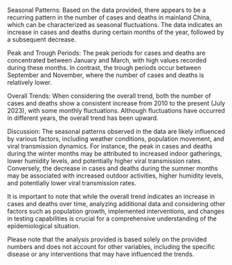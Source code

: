 Seasonal Patterns: 
Based on the data provided, there appears to be a recurring pattern in the number of cases and deaths in mainland China, which can be characterized as seasonal fluctuations. The data indicates an increase in cases and deaths during certain months of the year, followed by a subsequent decrease.

Peak and Trough Periods:
The peak periods for cases and deaths are concentrated between January and March, with high values recorded during these months. In contrast, the trough periods occur between September and November, where the number of cases and deaths is relatively lower.

Overall Trends:
When considering the overall trend, both the number of cases and deaths show a consistent increase from 2010 to the present (July 2023), with some monthly fluctuations. Although fluctuations have occurred in different years, the overall trend has been upward.

Discussion:
The seasonal patterns observed in the data are likely influenced by various factors, including weather conditions, population movement, and viral transmission dynamics. For instance, the peak in cases and deaths during the winter months may be attributed to increased indoor gatherings, lower humidity levels, and potentially higher viral transmission rates. Conversely, the decrease in cases and deaths during the summer months may be associated with increased outdoor activities, higher humidity levels, and potentially lower viral transmission rates.

It is important to note that while the overall trend indicates an increase in cases and deaths over time, analyzing additional data and considering other factors such as population growth, implemented interventions, and changes in testing capabilities is crucial for a comprehensive understanding of the epidemiological situation.

Please note that the analysis provided is based solely on the provided numbers and does not account for other variables, including the specific disease or any interventions that may have influenced the trends.